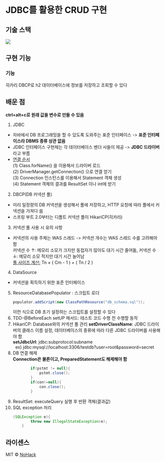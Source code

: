 # JDBC를 활용한 CRUD 구현

## 기술 스택
<img src="https://img.shields.io/badge/Java-007396?style=flat-square&logo=Java&logoColor=white">

<br>

## 구현 기능

### 기능
히카리 DBCP로 h2 데이터베이스에 정보를 저장하고 조회할 수 있다

## 배운 점
**ctrl+alt+c로 원래 값을 변수로 만들 수 있음**
1. JDBC
- 자바에서 DB 프로그래밍을 할 수 있도록 도와주는 표준 인터페이스 -> <b>표준 인터페이스라 DBMS 종류 상관 없음</b>
- JDBC 인터페이스 구현체는 각 데이터베이스 벤더 사들이 제공 -> <b>JDBC 드라이버</b>라고 부름
- <a href="https://kyun2.tistory.com/23">연결 순서</a>  
  (1) Class.forName() 을 이용해서 드라이버 로드  
  (2) DriverManager.getConnection() 으로 연결 얻기   
  (3) Connection 인스턴스를 이용해서 Statement 객체 생성  
  (4) Statement 객체의 결과를 ResultSet 이나 int에 받기  
2. DBCP(DB 커넥션 풀)
- 미리 일정량의 DB 커넥션을 생성해서 풀에 저장하고, HTTP 요청에 따라 풀에서 커넥션을 가져다 씀
- 스프링 부트 2.0부터는 디폴트 커넥션 풀이 HikariCP(히카리)
3. 커넥션 풀 사용 시 유의 사항
- 커넥션의 사용 주체는 WAS 스레드 -> 커넥션 개수는 WAS 스레드 수를 고려해야 함  
커넥션 수 ↑: 메모리 소모가 크지만 동접자가 많아도 대기 시간 줄어듦, 커넥션 수 ↓: 메모리 소모 적지만 대기 시간 늘어남  
<a href="https://techblog.woowahan.com/2663/">풀 사이즈 계산:</a> Tn × ( Cm - 1 ) + ( Tn / 2 ) 
4. DataSource
- 커넥션을 획득하기 위한 표준 인터페이스
5. ResourceDatabasePopulator : 스크립트 로더
    ```java
    populator.addScript(new ClassPathResource("db_schema.sql"));
    ```
   이런 식으로 DB 초기 설정하는 스크립트를 설정할 수 있다
6. TDD-@BeforeEach setUP 메서드: 테스트 코드 수행 전 수행할 동작
7. HikariCP: Database와의 커넥션 풀 관리
   **setDriverClassName**: JDBC 드라이버의 클래스 이름 설정,  데이터베이스의 종류에 따라 다른 JDBC 드라이버를 사용해야 함    
     <b>setJdbcUrl</b>:  jdbc:subprotocol:subname   
     &nbsp; ex) jdbc:mysql://localhost:3306/testdb?user=root&password=secret
8. DB 연결 해제  
    <b>Connection은 물론이고, PreparedStatement도 해제해야 함</b>
    ```java
            if(pstmt != null){
                pstmt.close();
            }
            if(con!=null){
                con.close();
            }
    ```
9. ResultSet: executeQuery 실행 후 반환 객체(결과값)
10. SQL exception 처리
    ```java
    (SQLException e){
            throw new IllegalStateException(e);
        }
    ```
## 라이센스

MIT &copy; [NoHack](mailto:lbjp114@gmail.com)
